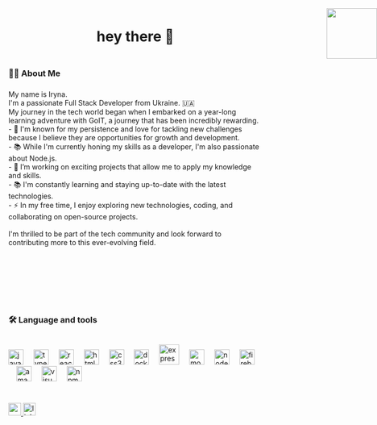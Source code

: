 ###

<h1 align="center">hey there 👋</h1>

###

<div style="max-width: 900px; margin: 0 auto; display: flex; justify-content: space-between;">
<div>

###

<!-- <div align="right">
  <img src="https://streak-stats.demolab.com?user=Iryna-Bigdash&locale=en&mode=daily&theme=dark&hide_border=false&border_radius=5&order=3" height="120" alt="streak graph"  />
</div> -->

<h3>👩‍💻 About Me</h3>

###

<p align="left">My name is Iryna.<br>I'm a passionate Full Stack Developer from Ukraine. 🇺🇦<br>My journey in the tech world began when I embarked on a year-long learning adventure with GoIT, a journey that has been incredibly rewarding.<br>- 🔭 I'm known for my persistence and love for tackling new challenges because I believe they are opportunities for growth and development.<br>- 📚 While I'm currently honing my skills as a developer, I'm also passionate about Node.js.<br>- 🔭 I’m working on exciting projects that allow me to apply my knowledge and skills.<br>- 📚 I'm constantly learning and staying up-to-date with the latest technologies.<br>- ⚡ In my free time, I enjoy exploring new technologies, coding, and collaborating on open-source projects.<br><br>I'm thrilled to be part of the tech community and look forward to contributing more to this ever-evolving field.</p>
<img align="right" style="position: absolute; top: 50px; right: 0;" height="100" src="https://res.cloudinary.com/devpost/image/fetch/s--KP5oRp25--/c_limit,f_auto,fl_lossy,q_auto:eco,w_900/https://github.com/npentrel/octoclippy/blob/master/gifs/tentacles.gif%3Fraw%3Dtrue"  />
</div>

###

</div>

###

</br>
</br>

###

<!-- <div align="center">
  <img src="https://github-readme-stats.vercel.app/api?username=Iryna-Bigdash&hide_title=false&hide_rank=false&show_icons=true&include_all_commits=true&count_private=true&disable_animations=false&theme=dracula&locale=en&hide_border=false" height="150" alt="stats graph"  />
<img src="https://github-readme-stats.vercel.app/api/top-langs?username=Iryna-Bigdash&locale=en&hide_title=false&layout=compact&card_width=320&langs_count=5&theme=dracula&hide_border=false&exclude=TypeScript" height="150" alt="languages graph"  />
</div> -->

###

###

</br>

<h3 align="left">🛠 Language and tools</h3>
</br>

<div align="left">
  <img src="https://cdn.jsdelivr.net/gh/devicons/devicon/icons/javascript/javascript-original.svg" height="30" alt="javascript logo"  />
  <img width="12" />
  <img src="https://cdn.jsdelivr.net/gh/devicons/devicon/icons/typescript/typescript-original.svg" height="30" alt="typescript logo"  />
  <img width="12" />
  <img src="https://cdn.jsdelivr.net/gh/devicons/devicon/icons/react/react-original.svg" height="30" alt="react logo"  />
  <img width="12" />
  <img src="https://cdn.jsdelivr.net/gh/devicons/devicon/icons/html5/html5-original.svg" height="30" alt="html5 logo"  />
  <img width="12" />
  <img src="https://cdn.jsdelivr.net/gh/devicons/devicon/icons/css3/css3-original.svg" height="30" alt="css3 logo"  />
  <img width="12" />
  <img src="https://cdn.jsdelivr.net/gh/devicons/devicon/icons/docker/docker-plain-wordmark.svg" height="30" alt="docker logo"  /> 
  <img width="12" /> 
  <img src="https://icongr.am/devicon/express-original-wordmark.svg?size=128&color=ffd22e" height="40" alt="express logo"  /> 
  <img width="12" /> 
  <img src="https://icongr.am/devicon/mongodb-original-wordmark.svg?size=128&color=ffd22e" height="30" alt="mongodb logo"  /> 
  <img width="12" />  
  <img src="https://icongr.am/devicon/nodejs-original.svg?size=128&color=ffd22e" height="30" alt="nodejs logo" /> 
  <img width="12" /> 
  <img src="https://cdn.jsdelivr.net/gh/devicons/devicon/icons/firebase/firebase-plain-wordmark.svg" height="30" alt="firebase logo"  />
  <img width="12" />
  <img src="https://cdn.jsdelivr.net/gh/devicons/devicon/icons/amazonwebservices/amazonwebservices-original.svg" height="30" alt="amazonwebservices logo"  />
  <img width="12" /> 
  <img src="https://icongr.am/devicon/visualstudio-plain.svg?size=128&color=2e9aff" height="30" alt="visualstudio logo" /> 
  <img width="12" />
  <img src=" https://icongr.am/devicon/npm-original-wordmark.svg?size=128&color=2e9aff" height="30" alt="npm logo" /> 
  <img width="12" />
</div>
<br>

###

<div align="left">
<a href="mailto:imbigdash@gmail.com">
  <img src="https://img.shields.io/static/v1?message=Gmail&logo=gmail&label=&color=D14836&logoColor=white&labelColor=&style=for-the-badge" height="25" alt="gmail logo"  />
  </a>
  <a href="https://www.linkedin.com/in/iryna-bigdash/">
  <img src="https://img.shields.io/static/v1?message=LinkedIn&logo=linkedin&label=&color=0077B5&logoColor=white&labelColor=&style=for-the-badge" height="25" alt="linkedin logo"  />
  </a>
</div>

###

<!-- <br clear="both">

<img src="https://raw.githubusercontent.com/Iryna-Bigdash/Iryna-Bigdash/output/snake.svg" alt="Snake animation" /> -->
